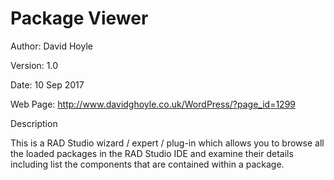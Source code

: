 # Package Viewer

Author: David Hoyle

Version: 1.0

Date: 10 Sep 2017

Web Page: http://www.davidghoyle.co.uk/WordPress/?page_id=1299



Description

This is a RAD Studio wizard / expert / plug-in which allows you to browse all the loaded packages
in the RAD Studio IDE and examine their details including list the components that are contained
within a package.
